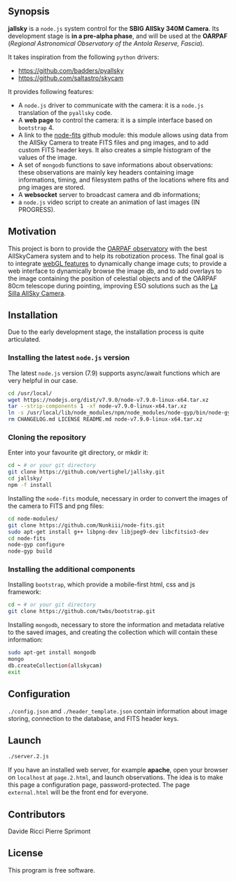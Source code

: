 
## Synopsis

**jallsky** is a `node.js` system control for the **SBIG AllSky 340M Camera**.
Its development stage is **in a pre-alpha phase**, and will be used at the **OARPAF** (*Regional Astronomical Observatory of the Antola Reserve, Fascia*).

It takes inspiration from the following `python` drivers:

 - https://github.com/badders/pyallsky
 - https://github.com/saltastro/skycam

It provides following features:

 - A `node.js` driver to communicate with the camera: 
   it is a `node.js` translation of the `pyallsky` code.
 - A **web page** to control the camera:
   it is a simple interface based on `bootstrap` 4.
 - A link to the [node-fits](https://github.com/Nunkiii/node-fits) github module:
   this module allows using data from the AllSky Camera to treate FITS files and png images, and to add custom FITS header keys. It also creates a simple histogram of the values of the image.
 - A set of `mongodb` functions to save informations about observations:
   these observations are mainly key headers containing image informations, timing, and filesystem paths of the locations where fits and png images are stored.
 - A **websocket** server to broadcast camera and db informations;
 - a `node.js` video script to create an animation of last images (IN PROGRESS).

## Motivation

This project is born to provide the [OARPAF observatory](http://www.orsa.unige.net) with the best AllSkyCamera system and to help its robotization process.
The final goal is to integrate [webGL features](https://github.com/Nunkiii/XD-1) to dynamically change image cuts; to provide a web interface to dynamically browse the image db, and to  add overlays to the image containing the position of celestial objects and of the OARPAF 80cm telescope during pointing, improving ESO solutions such as the [La Silla AllSky Camera](http://www.ls.eso.org/lasilla/dimm/lasc/). 

## Installation

Due to the early development stage, the installation process is quite articulated.

### Installing the latest `node.js` version

The latest `node.js` version (7.9) supports async/await functions which are very helpful in our case.

```bash
cd /usr/local/	
wget https://nodejs.org/dist/v7.9.0/node-v7.9.0-linux-x64.tar.xz
tar --strip-components 1 -xf node-v7.9.0-linux-x64.tar.xz
ln -s /usr/local/lib/node_modules/npm/node_modules/node-gyp/bin/node-gyp.js node-gyp
rm CHANGELOG.md LICENSE README.md node-v7.9.0-linux-x64.tar.xz
```

### Cloning the repository

Enter into your favourite git directory, or mkdir it:

```bash
cd ~ # or your git directory
git clone https://github.com/vertighel/jallsky.git
cd jallsky/
npm -f install
```

<!-- Creating directories to store fits files and png images -->

<!--     mkdir ./mnt ./mnt/fits ./mnt/png -->

Installing the `node-fits` module, necessary in order to convert the images of the camera to FITS and png files:

```bash
cd node-modules/
git clone https://github.com/Nunkiii/node-fits.git
sudo apt-get install g++ libpng-dev libjpeg9-dev libcfitsio3-dev 
cd node-fits
node-gyp configure
node-gyp build
```

### Installing the additional components

Installing `bootstrap`, which provide a mobile-first html, css and js framework:

```bash
cd ~ # or your git directory
git clone https://github.com/twbs/bootstrap.git
```

Installing `mongodb`, necessary to store the information and metadata relative to the saved images, and creating the collection which will contain these information:

```bash
sudo apt-get install mongodb
mongo
db.createCollection(allskycam)
exit
```

## Configuration

`./config.json` and `./header_template.json` contain information about image storing, connection to the database, and FITS  header keys.

## Launch

```bash
./server.2.js
```

If you have an installed web server, for example **apache**, open your browser on `localhost` at `page.2.html`, and launch observations.
The idea is to make this page a configuration page, password-protected. The page `external.html` will be the front end for everyone.


<!-- ## API Reference -->

<!-- Depending on the size of the project, if it is small and simple enough the reference docs can be added to the README. For medium size to larger projects it is important to at least provide a link to where the API reference docs live. -->

<!-- ## Tests -->

<!-- Describe and show how to run the tests with code examples. -->

## Contributors

Davide Ricci
Pierre Sprimont

## License

This program is free software.
